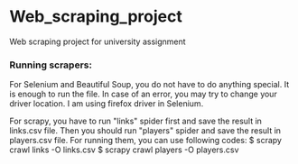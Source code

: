 # Web_scraping_project
Web scraping project for university assignment

### Running scrapers:
For Selenium and Beautiful Soup, you do not have to do anything special. It is enough to run the file. In case of an error, you may try to change your driver location. I am using firefox driver in Selenium.

For scrapy, you have to run "links" spider first and save the result in links.csv file. Then you should run "players" spider and save the result in players.csv file. For running them, you can use following codes:
$ scrapy crawl links -O links.csv
$ scrapy crawl players -O players.csv
